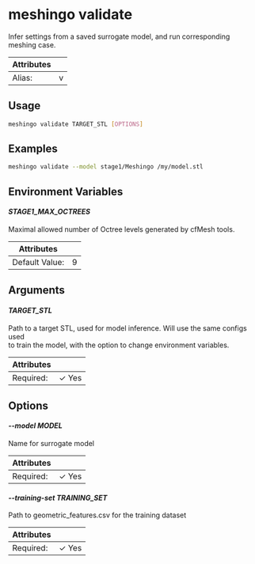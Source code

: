 # meshingo validate

Infer settings from a saved surrogate model, and run corresponding meshing case.

| Attributes       | &nbsp;
|------------------|-------------
| Alias:           | v

## Usage

```bash
meshingo validate TARGET_STL [OPTIONS]
```

## Examples

```bash
meshingo validate --model stage1/Meshingo /my/model.stl
```

## Environment Variables

#### *STAGE1_MAX_OCTREES*

Maximal allowed number of Octree levels generated by cfMesh tools.

| Attributes      | &nbsp;
|-----------------|-------------
| Default Value:  | 9

## Arguments

#### *TARGET_STL*

Path to a target STL, used for model inference. Will use the same configs used  
to train the model, with the option to change environment variables.  


| Attributes      | &nbsp;
|-----------------|-------------
| Required:       | ✓ Yes

## Options

#### *--model MODEL*

Name for surrogate model

| Attributes      | &nbsp;
|-----------------|-------------
| Required:       | ✓ Yes

#### *--training-set TRAINING_SET*

Path to geometric_features.csv for the training dataset

| Attributes      | &nbsp;
|-----------------|-------------
| Required:       | ✓ Yes


